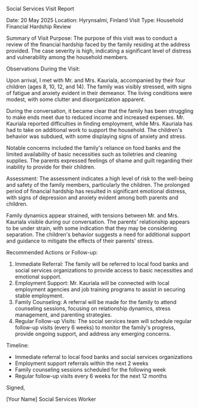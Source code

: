Social Services Visit Report

Date: 20 May 2025
Location: Hyrynsalmi, Finland
Visit Type: Household Financial Hardship Review

Summary of Visit Purpose:
The purpose of this visit was to conduct a review of the financial hardship faced by the family residing at the address provided. The case severity is high, indicating a significant level of distress and vulnerability among the household members.

Observations During the Visit:

Upon arrival, I met with Mr. and Mrs. Kauriala, accompanied by their four children (ages 8, 10, 12, and 14). The family was visibly stressed, with signs of fatigue and anxiety evident in their demeanor. The living conditions were modest, with some clutter and disorganization apparent.

During the conversation, it became clear that the family has been struggling to make ends meet due to reduced income and increased expenses. Mr. Kauriala reported difficulties in finding employment, while Mrs. Kauriala has had to take on additional work to support the household. The children's behavior was subdued, with some displaying signs of anxiety and stress.

Notable concerns included the family's reliance on food banks and the limited availability of basic necessities such as toiletries and cleaning supplies. The parents expressed feelings of shame and guilt regarding their inability to provide for their children.

Assessment:
The assessment indicates a high level of risk to the well-being and safety of the family members, particularly the children. The prolonged period of financial hardship has resulted in significant emotional distress, with signs of depression and anxiety evident among both parents and children.

Family dynamics appear strained, with tensions between Mr. and Mrs. Kauriala visible during our conversation. The parents' relationship appears to be under strain, with some indication that they may be considering separation. The children's behavior suggests a need for additional support and guidance to mitigate the effects of their parents' stress.

Recommended Actions or Follow-up:

1. Immediate Referral: The family will be referred to local food banks and social services organizations to provide access to basic necessities and emotional support.
2. Employment Support: Mr. Kauriala will be connected with local employment agencies and job training programs to assist in securing stable employment.
3. Family Counseling: A referral will be made for the family to attend counseling sessions, focusing on relationship dynamics, stress management, and parenting strategies.
4. Regular Follow-up Visits: The social services team will schedule regular follow-up visits (every 6 weeks) to monitor the family's progress, provide ongoing support, and address any emerging concerns.

Timeline:

* Immediate referral to local food banks and social services organizations
* Employment support referrals within the next 2 weeks
* Family counseling sessions scheduled for the following week
* Regular follow-up visits every 6 weeks for the next 12 months

Signed,

[Your Name]
Social Services Worker